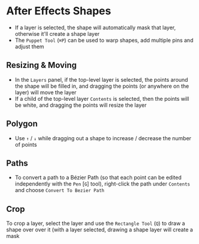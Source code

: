 # After Effects Shapes

- If a layer is selected, the shape will automatically mask that layer, otherwise it'll create a shape layer
- The `Puppet Tool` (`⌘P`) can be used to warp shapes, add multiple pins and adjust them

## Resizing & Moving

- In the `Layers` panel, if the top-level layer is selected, the points around the shape will be filled in, and dragging the points (or anywhere on the layer) will move the layer
- If a child of the top-level layer `Contents` is selected, then the points will be white, and dragging the points will resize the layer

## Polygon

- Use `↑` / `↓` while dragging out a shape to increase / decrease the number of points

## Paths

- To convert a path to a Bézier Path (so that each point can be edited independently with the `Pen` [`G`] tool), right-click the path under `Contents` and choose `Convert To Bezier Path`

## Crop

To crop a layer, select the layer and use the `Rectangle Tool` (`Q`) to draw a shape over over it (with a layer selected, drawing a shape layer will create a mask
